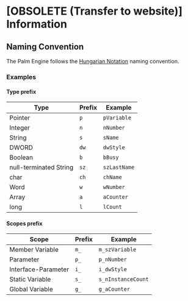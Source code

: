 # [OBSOLETE (Transfer to website)] Information

## Naming Convention

The Palm Engine follows the [Hungarian Notation](https://en.wikipedia.org/wiki/Hungarian_notation) naming convention.

### Examples

#### Type prefix

| Type | Prefix | Example |
| ----- | ----- | ----- |
| Pointer | `p` | `pVariable` |
| Integer | `n` | `nNumber` |
| String | `s` | `sName` |
| DWORD | `dw` | `dwStyle` |
| Boolean | `b` | `bBusy` |
| null-terminated String | `sz` | `szLastName` |
| char | `ch` | `chName` |
| Word | `w` | `wNumber` |
| Array | `a` | `aCounter` |
| long | `l` | `lCount` |

#### Scopes prefix

| Scope | Prefix | Example |
| ----- | ----- | ----- |
| Member Variable | `m_` | `m_szVariable` |
| Parameter | `p_` | `p_nNumber` |
| Interface-Parameter | `i_` | `i_dwStyle` |
| Static Variable | `s_` | `s_nInstanceCount` |
| Global Variable | `g_` | `g_aCounter` |
